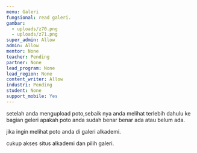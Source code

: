 ```yaml
---
menu: Galeri
fungsional: read galeri.
gambar:
  - uploads/z70.png
  - uploads/z71.png
super_admin: Allow
admin: Allow
mentor: None
teacher: Pending
partner: None
lead_program: None
lead_region: None
content_writer: Allow
industri: Pending
student: None
support_mobile: Yes
---
```

setelah anda mengupload poto,sebaik nya anda melihat terlebih dahulu ke bagian geleri apakah poto anda sudah benar benar ada atau belum ada.

jika ingin melihat poto anda di galeri alkademi.

cukup akses situs alkademi dan pilih galeri.